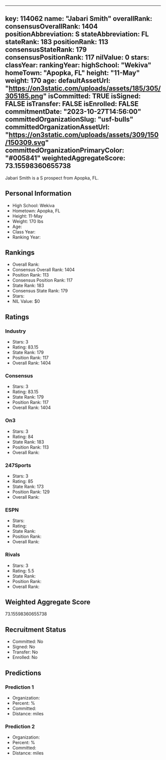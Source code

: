 ---
  key: 114062
  name: "Jabari Smith"
  overallRank: 
  consensusOverallRank: 1404
  positionAbbreviation: S
  stateAbbreviation: FL
  stateRank: 183
  positionRank: 113
  consensusStateRank: 179
  consensusPositionRank: 117
  nilValue: 0
  stars: 
  classYear: 
  rankingYear: 
  highSchool: "Wekiva"
  homeTown: "Apopka, FL"
  height: "11-May"
  weight: 170
  age: 
  defaultAssetUrl: "https://on3static.com/uploads/assets/185/305/305185.png"
  isCommitted: TRUE
  isSigned: FALSE
  isTransfer: FALSE
  isEnrolled: FALSE
  commitmentDate: "2023-10-27T14:56:00"
  committedOrganizationSlug: "usf-bulls"
  committedOrganizationAssetUrl: "https://on3static.com/uploads/assets/309/150/150309.svg"
  committedOrganizationPrimaryColor: "#005841"
  weightedAggregateScore: 73.15598360655738
  ---
  
  Jabari Smith is a S prospect from Apopka, FL.
  
  ## Personal Information
  - High School: Wekiva
  - Hometown: Apopka, FL
  - Height: 11-May
  - Weight: 170 lbs
  - Age: 
  - Class Year: 
  - Ranking Year: 
  
  ## Rankings
  - Overall Rank: 
  - Consensus Overall Rank: 1404
  - Position Rank: 113
  - Consensus Position Rank: 117
  - State Rank: 183
  - Consensus State Rank: 179
  - Stars: 
  - NIL Value: $0
  
  ## Ratings
  
  ### Industry
  - Stars: 3
  - Rating: 83.15
  - State Rank: 179
  - Position Rank: 117
  - Overall Rank: 1404
  
  ### Consensus
  - Stars: 3
  - Rating: 83.15
  - State Rank: 179
  - Position Rank: 117
  - Overall Rank: 1404
  
  ### On3
  - Stars: 3
  - Rating: 84
  - State Rank: 183
  - Position Rank: 113
  - Overall Rank: 
  
  ### 247Sports
  - Stars: 3
  - Rating: 85
  - State Rank: 173
  - Position Rank: 129
  - Overall Rank: 
  
  ### ESPN
  - Stars: 
  - Rating: 
  - State Rank: 
  - Position Rank: 
  - Overall Rank: 
  
  ### Rivals
  - Stars: 3
  - Rating: 5.5
  - State Rank: 
  - Position Rank: 
  - Overall Rank: 
  
  ## Weighted Aggregate Score
  73.15598360655738
  
  ## Recruitment Status
  - Committed: No
  - Signed: No
  - Transfer: No
  - Enrolled: No
  
  
  
  ## Predictions
  
  ### Prediction 1
  - Organization: 
  - Percent: %
  - Committed: 
  - Distance:  miles
  
  ### Prediction 2
  - Organization: 
  - Percent: %
  - Committed: 
  - Distance:  miles
  
